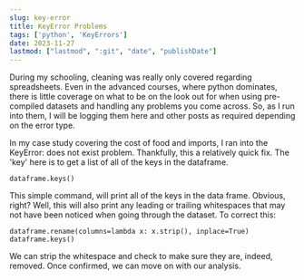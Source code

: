 ```yaml
---
slug: key-error
title: KeyError Problems
tags: ['python', 'KeyErrors']
date: 2023-11-27
lastmod: ["lastmod", ":git", "date", "publishDate"]
---
```


During my schooling, cleaning was really only covered regarding spreadsheets. Even in the advanced courses, where python dominates, there is little coverage on what to be on the look out for when using pre-compiled datasets and handling any problems you come across. So, as I run into them, I will be logging them here and other posts as required depending on the error type.

<!--more-->

In my case study covering the cost of food and imports, I ran into the KeyError: <key> does not exist problem. Thankfully, this a relatively quick fix. The 'key' here is to get a list of all of the keys in the dataframe.

```
dataframe.keys()
```
This simple command, will print all of the keys in the data frame. Obvious, right? Well, this will also print any leading or trailing whitespaces that may not have been noticed when going through the dataset. To correct this:
```
dataframe.rename(columns=lambda x: x.strip(), inplace=True)
dataframe.keys()
```
We can strip the whitespace and check to make sure they are, indeed, removed.
Once confirmed, we can move on with our analysis.
